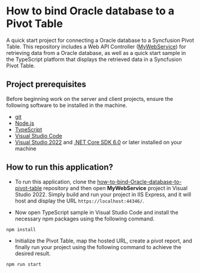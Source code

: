 # How to bind Oracle database to a Pivot Table

A quick start project for connecting a Oracle database to a Syncfusion Pivot Table. This repository includes a Web API Controller ([MyWebService](../MyWebService/)) for retrieving data from a Oracle database, as well as a quick start sample in the TypeScript platform that displays the retrieved data in a Syncfusion Pivot Table.

## Project prerequisites

Before beginning work on the server and client projects, ensure the following software to be installed in the machine.

* [git](https://git-scm.com/downloads)
* [Node.js](https://nodejs.org/en/)
* [TypeScript](https://www.typescriptlang.org/)
* [Visual Studio Code](https://code.visualstudio.com/)
* [Visual Studio 2022](https://visualstudio.microsoft.com/downloads/ ) and [.NET Core SDK 6.0](https://dotnet.microsoft.com/en-us/download/dotnet/6.0) or later installed on your machine

## How to run this application?

* To run this application, clone the [how-to-bind-Oracle-database-to-pivot-table](https://github.com/SyncfusionExamples/how-to-bind-Oracle-database-to-pivot-table) repository and then open **MyWebService** project in Visual Studio 2022. Simply build and run your project in IIS Express, and it will host and display the URL `https://localhost:44346/`.

*  Now open TypeScript sample in Visual Studio Code and install the necessary npm packages using the following command.

```sh
npm install
```

* Initialize the Pivot Table, map the hosted URL, create a pivot report, and finally run your project using the following command to achieve the desired result.

```sh
npm run start
```